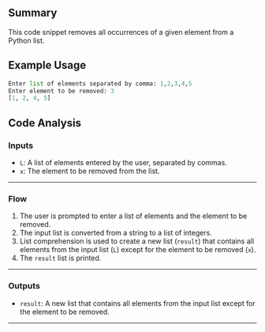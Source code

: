 ## Summary
This code snippet removes all occurrences of a given element from a Python list.

## Example Usage
```python
Enter list of elements separated by comma: 1,2,3,4,5
Enter element to be removed: 3
[1, 2, 4, 5]
```

## Code Analysis
### Inputs
- `L`: A list of elements entered by the user, separated by commas.
- `x`: The element to be removed from the list.
___
### Flow
1. The user is prompted to enter a list of elements and the element to be removed.
2. The input list is converted from a string to a list of integers.
3. List comprehension is used to create a new list (`result`) that contains all elements from the input list (`L`) except for the element to be removed (`x`).
4. The `result` list is printed.
___
### Outputs
- `result`: A new list that contains all elements from the input list except for the element to be removed.
___
